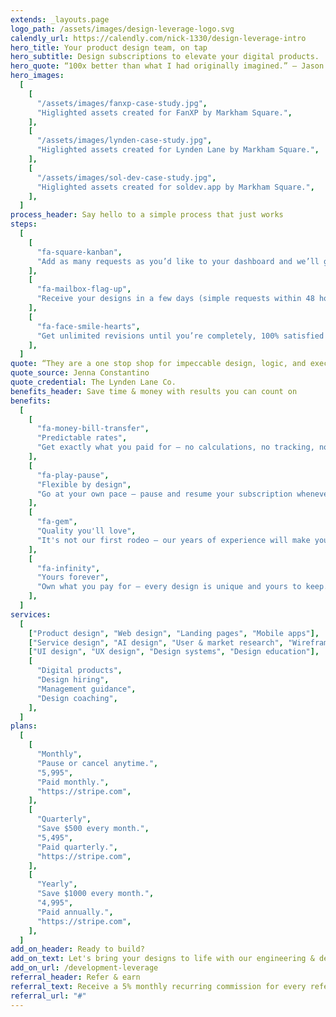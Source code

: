 ```yaml
---
extends: _layouts.page
logo_path: /assets/images/design-leverage-logo.svg
calendly_url: https://calendly.com/nick-1330/design-leverage-intro
hero_title: Your product design team, on tap
hero_subtitle: Design subscriptions to elevate your digital products.
hero_quote: “100x better than what I had originally imagined.” – Jason Chen
hero_images:
  [
    [
      "/assets/images/fanxp-case-study.jpg",
      "Higlighted assets created for FanXP by Markham Square.",
    ],
    [
      "/assets/images/lynden-case-study.jpg",
      "Higlighted assets created for Lynden Lane by Markham Square.",
    ],
    [
      "/assets/images/sol-dev-case-study.jpg",
      "Higlighted assets created for soldev.app by Markham Square.",
    ],
  ]
process_header: Say hello to a simple process that just works
steps:
  [
    [
      "fa-square-kanban",
      "Add as many requests as you’d like to your dashboard and we’ll get to work.",
    ],
    [
      "fa-mailbox-flag-up",
      "Receive your designs in a few days (simple requests within 48 hours from Monday to Friday).",
    ],
    [
      "fa-face-smile-hearts",
      "Get unlimited revisions until you’re completely, 100% satisfied with the results.",
    ],
  ]
quote: “They are a one stop shop for impeccable design, logic, and execution.”
quote_source: Jenna Constantino
quote_credential: The Lynden Lane Co.
benefits_header: Save time & money with results you can count on
benefits:
  [
    [
      "fa-money-bill-transfer",
      "Predictable rates",
      "Get exactly what you paid for – no calculations, no tracking, no surprises.",
    ],
    [
      "fa-play-pause",
      "Flexible by design",
      "Go at your own pace – pause and resume your subscription whenever.",
    ],
    [
      "fa-gem",
      "Quality you'll love",
      "It's not our first rodeo – our years of experience will make your designs shine.",
    ],
    [
      "fa-infinity",
      "Yours forever",
      "Own what you pay for – every design is unique and yours to keep.",
    ],
  ]
services:
  [
    ["Product design", "Web design", "Landing pages", "Mobile apps"],
    ["Service design", "AI design", "User & market research", "Wireframes"],
    ["UI design", "UX design", "Design systems", "Design education"],
    [
      "Digital products",
      "Design hiring",
      "Management guidance",
      "Design coaching",
    ],
  ]
plans:
  [
    [
      "Monthly",
      "Pause or cancel anytime.",
      "5,995",
      "Paid monthly.",
      "https://stripe.com",
    ],
    [
      "Quarterly",
      "Save $500 every month.",
      "5,495",
      "Paid quarterly.",
      "https://stripe.com",
    ],
    [
      "Yearly",
      "Save $1000 every month.",
      "4,995",
      "Paid annually.",
      "https://stripe.com",
    ],
  ]
add_on_header: Ready to build?
add_on_text: Let's bring your designs to life with our engineering & development subscriptions.
add_on_url: /development-leverage
referral_header: Refer & earn
referral_text: Receive a 5% monthly recurring commission for every referral you make.
referral_url: "#"
---
```


